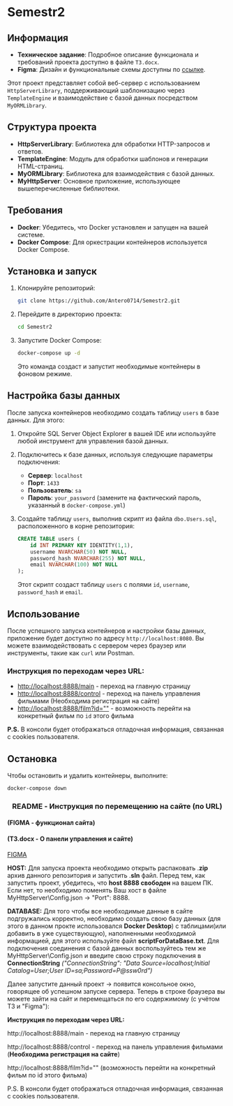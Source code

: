 # Semestr2

## Информация

- **Техническое задание**: Подробное описание функционала и требований проекта доступно в файле `ТЗ.docx`.
- **Figma**: Дизайн и функциональные схемы доступны по [ссылке](https://www.figma.com).

Этот проект представляет собой веб-сервер с использованием `HttpServerLibrary`, поддерживающий шаблонизацию через `TemplateEngine` и взаимодействие с базой данных посредством `MyORMLibrary`.

## Структура проекта

- **HttpServerLibrary**: Библиотека для обработки HTTP-запросов и ответов.
- **TemplateEngine**: Модуль для обработки шаблонов и генерации HTML-страниц.
- **MyORMLibrary**: Библиотека для взаимодействия с базой данных.
- **MyHttpServer**: Основное приложение, использующее вышеперечисленные библиотеки.

## Требования

- **Docker**: Убедитесь, что Docker установлен и запущен на вашей системе.
- **Docker Compose**: Для оркестрации контейнеров используется Docker Compose.

## Установка и запуск

1. Клонируйте репозиторий:

   ```bash
   git clone https://github.com/Antero0714/Semestr2.git
   ```

2. Перейдите в директорию проекта:

   ```bash
   cd Semestr2
   ```

3. Запустите Docker Compose:

   ```bash
   docker-compose up -d
   ```

   Это команда создаст и запустит необходимые контейнеры в фоновом режиме.

## Настройка базы данных

После запуска контейнеров необходимо создать таблицу `users` в базе данных. Для этого:

1. Откройте SQL Server Object Explorer в вашей IDE или используйте любой инструмент для управления базой данных.

2. Подключитесь к базе данных, используя следующие параметры подключения:

   - **Сервер**: `localhost`
   - **Порт**: `1433`
   - **Пользователь**: `sa`
   - **Пароль**: `your_password` (замените на фактический пароль, указанный в `docker-compose.yml`)

3. Создайте таблицу `users`, выполнив скрипт из файла `dbo.Users.sql`, расположенного в корне репозитория:

   ```sql
   CREATE TABLE users (
       id INT PRIMARY KEY IDENTITY(1,1),
       username NVARCHAR(50) NOT NULL,
       password_hash NVARCHAR(255) NOT NULL,
       email NVARCHAR(100) NOT NULL
   );
   ```

   Этот скрипт создаст таблицу `users` с полями `id`, `username`, `password_hash` и `email`.

## Использование

После успешного запуска контейнеров и настройки базы данных, приложение будет доступно по адресу `http://localhost:8080`. Вы можете взаимодействовать с сервером через браузер или инструменты, такие как `curl` или Postman.

### Инструкция по переходам через URL:

- [http://localhost:8888/main](http://localhost:8888/main) - переход на главную страницу
- [http://localhost:8888/control](http://localhost:8888/control) - переход на панель управления фильмами (Необходима регистрация на сайте)
- [http://localhost:8888/film?id=""](http://localhost:8888/film?id="") - возможность перейти на конкретный фильм по `id` этого фильма

**P.S.** В консоли будет отображаться отладочная информация, связанная с cookies пользователя.

## Остановка

Чтобы остановить и удалить контейнеры, выполните:

```bash
docker-compose down
```



<h3 align="center"> README - Инструкция по перемещению на сайте (по URL) </h3>
<h4>(FIGMA - функционал сайта) </h4>
<h4>(ТЗ.docx - О панели управления и сайте) </h4>

[FIGMA](https://www.figma.com/design/27MFM5D4OFnPZgZbwPc4tK/Untitled?node-id=1-1413&t=ab9rq5pXGn4wGg5s-0/)

**HOST:** Для запуска проекта необходимо открыть распаковать .**zip** архив данного репозитория и запустить .**sln** файл. Перед тем, как запустить проект, убедитесь, что **host 8888 свободен** на вашем ПК. Если нет, то необходимо поменять Ваш хост в файле MyHttpServer\Config.json -> "Port": 8888.

**DATABASE:** Для того чтобы все необходимые данные в сайте подгружались корректно, необходимо создать свою базу данных (для этого в данном прокте использовался **Docker Desktop**) с таблицами(или добавить в уже существующую), наполненными необходимой информацией, для этого используйте файл **scriptForDataBase.txt**. 
Для подключения соединения с базой данных воспользуйтесь тем же MyHttpServer\Config.json и введите свою строку подключения в  **ConnectionString** _("ConnectionString": "Data Source=localhost;Initial Catalog=User;User ID=sa;Password=P@ssw0rd")_


Далее запустите данный проект -> появится консольное окно, говорящее об успешном запуске сервера.
Теперь в строке браузера вы можете зайти на сайт и перемещаться по его содержимому (с учётом ТЗ и "Figma"):

**Инструкция по переходам через URL:**

http://localhost:8888/main - переход на главную страницу

http://localhost:8888/control - переход на панель управления фильмами (**Необходима регистрация на сайте**)

http://localhost:8888/film?id="" (возможность перейти на конкретный фильм по id этого фильма)


P.S. В консоли будет отображаться отладочная информация, связанная с cookies пользователя.
